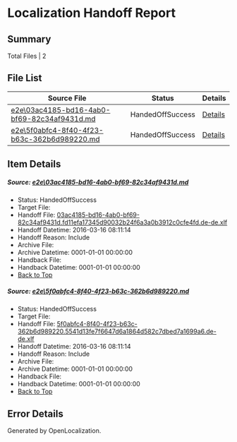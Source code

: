 # <a name='report-top'></a> Localization Handoff Report

## Summary
 Total Files | 2

## File List
 Source File | Status | Details 
 ----------- | ------ | ------- 
 [e2e\03ac4185-bd16-4ab0-bf69-82c34af9431d.md](https://github.com/OpenLocalizationTest/oltest/blob/03b5062366cb4a5de84b3ec630bea8a0ac42dd2b/e2e/03ac4185-bd16-4ab0-bf69-82c34af9431d.md) | HandedOffSuccess | [Details](#4da97f75b3d871a292756b61812e53c105256e0c1)
 [e2e\5f0abfc4-8f40-4f23-b63c-362b6d989220.md](https://github.com/OpenLocalizationTest/oltest/blob/03b5062366cb4a5de84b3ec630bea8a0ac42dd2b/e2e/5f0abfc4-8f40-4f23-b63c-362b6d989220.md) | HandedOffSuccess | [Details](#5cd9a3691f139558e04a55816d5d3566bc6883f73)

## Item Details
##### <a name='4da97f75b3d871a292756b61812e53c105256e0c1'></a> Source: [e2e\03ac4185-bd16-4ab0-bf69-82c34af9431d.md](https://github.com/OpenLocalizationTest/oltest/blob/03b5062366cb4a5de84b3ec630bea8a0ac42dd2b/e2e/03ac4185-bd16-4ab0-bf69-82c34af9431d.md)
* Status: HandedOffSuccess
* Target File: 
* Handoff File: [03ac4185-bd16-4ab0-bf69-82c34af9431d.fd11efa17345d90032b24f6a3a0b3912c0cfe4fd.de-de.xlf](https://github.com/OpenLocalizationTestOrg/olhandoff/blob/897d765377b384546a7f023d36bfa10f3c396cc3/ol-handoff/OpenLocalizationTestOrg/oltest.de-de/xinjiang/ht/03ac4185-bd16-4ab0-bf69-82c34af9431d.fd11efa17345d90032b24f6a3a0b3912c0cfe4fd.de-de.xlf)
* Handoff Datetime: 2016-03-16 08:11:14
* Handoff Reason: Include
* Archive File: 
* Archive Datetime: 0001-01-01 00:00:00
* Handback File: 
* Handback Datetime: 0001-01-01 00:00:00
* [Back to Top](#report-top)

##### <a name='5cd9a3691f139558e04a55816d5d3566bc6883f73'></a> Source: [e2e\5f0abfc4-8f40-4f23-b63c-362b6d989220.md](https://github.com/OpenLocalizationTest/oltest/blob/03b5062366cb4a5de84b3ec630bea8a0ac42dd2b/e2e/5f0abfc4-8f40-4f23-b63c-362b6d989220.md)
* Status: HandedOffSuccess
* Target File: 
* Handoff File: [5f0abfc4-8f40-4f23-b63c-362b6d989220.5541d13fe7f6647d6a1864d582c7dbed7a1699a6.de-de.xlf](https://github.com/OpenLocalizationTestOrg/olhandoff/blob/897d765377b384546a7f023d36bfa10f3c396cc3/ol-handoff/OpenLocalizationTestOrg/oltest.de-de/xinjiang/ht/5f0abfc4-8f40-4f23-b63c-362b6d989220.5541d13fe7f6647d6a1864d582c7dbed7a1699a6.de-de.xlf)
* Handoff Datetime: 2016-03-16 08:11:14
* Handoff Reason: Include
* Archive File: 
* Archive Datetime: 0001-01-01 00:00:00
* Handback File: 
* Handback Datetime: 0001-01-01 00:00:00
* [Back to Top](#report-top)


## Error Details

Generated by OpenLocalization.
